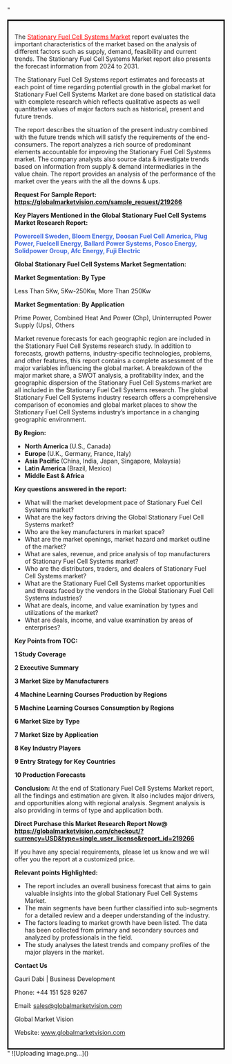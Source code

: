 "<div style='border: 3px solid black; padding: 1em;'>

The <a style='color: #ff0000;' href='https://globalmarketvision.com/reports/global-stationary-fuel-cell-systems-market/219266'>Stationary Fuel Cell Systems Market</a> report evaluates the important characteristics of the market based on the analysis of different factors such as supply, demand, feasibility and current trends. The Stationary Fuel Cell Systems Market report also presents the forecast information from 2024 to 2031.

The Stationary Fuel Cell Systems report estimates and forecasts at each point of time regarding potential growth in the global market for Stationary Fuel Cell Systems Market are done based on statistical data with complete research which reflects qualitative aspects as well quantitative values of major factors such as historical, present and future trends.

The report describes the situation of the present industry combined with the future trends which will satisfy the requirements of the end-consumers. The report analyzes a rich source of predominant elements accountable for improving the Stationary Fuel Cell Systems market. The company analysts also source data &amp; investigate trends based on information from supply &amp; demand intermediaries in the value chain. The report provides an analysis of the performance of the market over the years with the all the downs &amp; ups.

<strong>Request For Sample Report</strong><strong>:</strong><strong> <a style='color: #ff0000;' href='https://globalmarketvision.com/sample_request/219266?utm_source=linkedinPulse&utm_medium=Dhiraj&utm_campaign=dhiraj'><strong>https://globalmarketvision.com/sample_request/219266</strong></a></strong>

<strong>Key Players Mentioned in the Global Stationary Fuel Cell Systems Market Research Report:</strong>

<strong style='color: #4169e1;'>Powercell Sweden, Bloom Energy, Doosan Fuel Cell America, Plug Power, Fuelcell Energy, Ballard Power Systems, Posco Energy, Solidpower Group, Afc Energy, Fuji Electric</strong>

<strong>Global Stationary Fuel Cell Systems Market Segmentation:</strong>

<strong>Market Segmentation: By Type</strong>

Less Than 5Kw, 5Kw-250Kw, More Than 250Kw

<strong>Market Segmentation: By Application</strong>

Prime Power, Combined Heat And Power (Chp), Uninterrupted Power Supply (Ups), Others

Market revenue forecasts for each geographic region are included in the Stationary Fuel Cell Systems research study. In addition to forecasts, growth patterns, industry-specific technologies, problems, and other features, this report contains a complete assessment of the major variables influencing the global market. A breakdown of the major market share, a SWOT analysis, a profitability index, and the geographic dispersion of the Stationary Fuel Cell Systems market are all included in the Stationary Fuel Cell Systems research. The global Stationary Fuel Cell Systems industry research offers a comprehensive comparison of economies and global market places to show the Stationary Fuel Cell Systems industry’s importance in a changing geographic environment.

<strong>By Region:</strong>
<ul>
  <li><strong> North America </strong>(U.S., Canada)</li>
  <li><strong> Europe </strong>(U.K., Germany, France, Italy)</li>
  <li><strong> Asia Pacific </strong>(China, India, Japan, Singapore, Malaysia)</li>
  <li><strong> Latin America </strong>(Brazil, Mexico)</li>
  <li><strong> Middle East &amp; Africa</strong></li>
</ul>
<strong>Key questions answered in the report:</strong>
<ul>
  <li>What will the market development pace of Stationary Fuel Cell Systems market?</li>
  <li>What are the key factors driving the Global Stationary Fuel Cell Systems market?</li>
  <li>Who are the key manufacturers in market space?</li>
  <li>What are the market openings, market hazard and market outline of the market?</li>
  <li>What are sales, revenue, and price analysis of top manufacturers of Stationary Fuel Cell Systems market?</li>
  <li>Who are the distributors, traders, and dealers of Stationary Fuel Cell Systems market?</li>
  <li>What are the Stationary Fuel Cell Systems market opportunities and threats faced by the vendors in the Global Stationary Fuel Cell Systems industries?</li>
  <li>What are deals, income, and value examination by types and utilizations of the market?</li>
  <li>What are deals, income, and value examination by areas of enterprises?</li>
</ul>
<strong>Key Points from TOC:</strong>

<strong>1 Study Coverage</strong>

<strong>2 Executive Summary</strong>

<strong>3 Market Size by Manufacturers</strong>

<strong>4 Machine Learning Courses Production by Regions</strong>

<strong>5 Machine Learning Courses Consumption by Regions</strong>

<strong>6 Market Size by Type</strong>

<strong>7 Market Size by Application</strong>

<strong>8 Key Industry Players</strong>

<strong>9 Entry Strategy for Key Countries</strong>

<strong>10 Production Forecasts</strong>

<strong>Conclusion:</strong> At the end of Stationary Fuel Cell Systems Market report, all the findings and estimation are given. It also includes major drivers, and opportunities along with regional analysis. Segment analysis is also providing in terms of type and application both.

<strong>Direct Purchase this Market Research Report Now</strong><strong>@</strong><strong> <strong><a style='color: #ff0000;' href='https://globalmarketvision.com/checkout/?currency=USD&type=single_user_license&report_id=219266?utm_source=linkedinPulse&utm_medium=Dhiraj&utm_campaign=dhiraj'>https://globalmarketvision.com/checkout/?currency=USD&type=single_user_license&report_id=219266</a></strong></strong>

If you have any special requirements, please let us know and we will offer you the report at a customized price.

<strong>Relevant points Highlighted:</strong>
<ul>
  <li>The report includes an overall business forecast that aims to gain valuable insights into the global Stationary Fuel Cell Systems Market.</li>
  <li>The main segments have been further classified into sub-segments for a detailed review and a deeper understanding of the industry.</li>
  <li>The factors leading to market growth have been listed. The data has been collected from primary and secondary sources and analyzed by professionals in the field.</li>
  <li>The study analyses the latest trends and company profiles of the major players in the market.</li>
</ul>
<strong>Contact Us</strong>

Gauri Dabi | Business Development

Phone: +44 151 528 9267

Email: <a href='mailto:sales@globalmarketvision.com'>sales@globalmarketvision.com</a>

Global Market Vision

Website: <a href='http://www.globalmarketvision.com/'>www.globalmarketvision.com</a>

</div>"
![Uploading image.png…]()
